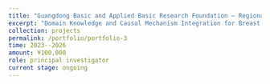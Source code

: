```yaml
---
title: "Guangdong Basic and Applied Basic Research Foundation – Regional Joint Fund - Youth Project"
excerpt: "Domain Knowledge and Causal Mechanism Integration for Breast Cancer Diagnosis under Imbalanced Multimodal Scenarios"
collection: projects
permalink: /portfolio/portfolio-3
time: 2023--2026
amount: ¥100,000
role: principal investigator
current stage: ongoing
---
```

